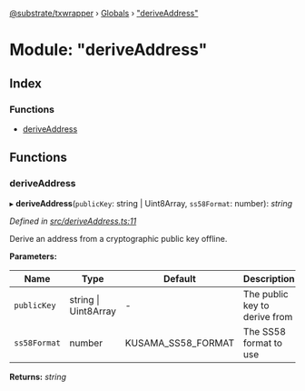 [@substrate/txwrapper](../README.md) › [Globals](../globals.md) › ["deriveAddress"](_deriveaddress_.md)

# Module: "deriveAddress"

## Index

### Functions

* [deriveAddress](_deriveaddress_.md#deriveaddress)

## Functions

###  deriveAddress

▸ **deriveAddress**(`publicKey`: string | Uint8Array, `ss58Format`: number): *string*

*Defined in [src/deriveAddress.ts:11](https://github.com/paritytech/txwrapper/blob/64624af/src/deriveAddress.ts#L11)*

Derive an address from a cryptographic public key offline.

**Parameters:**

Name | Type | Default | Description |
------ | ------ | ------ | ------ |
`publicKey` | string &#124; Uint8Array | - | The public key to derive from |
`ss58Format` | number | KUSAMA_SS58_FORMAT | The SS58 format to use  |

**Returns:** *string*

